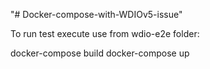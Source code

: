 "# Docker-compose-with-WDIOv5-issue"

To run test execute use from wdio-e2e folder:

docker-compose build
docker-compose up